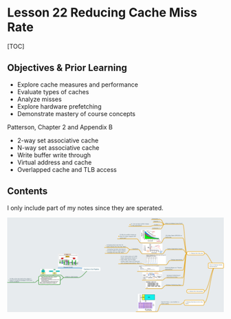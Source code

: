 # Lesson 22 Reducing Cache Miss Rate

[TOC]

## Objectives &  Prior Learning

* Explore cache measures and performance 
* Evaluate types of caches
* Analyze misses
* Explore hardware prefetching
* Demonstrate mastery of course concepts

Patterson, Chapter 2 and Appendix B
* 2-way set associative cache
* N-way set associative cache
* Write buffer write through
* Virtual address and cache
* Overlapped cache and TLB access

## Contents 

I only include part of my notes since they are sperated.

![](image/lec22.png)